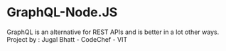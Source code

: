 # GraphQL-Node.JS
<!-- GraphQL is an open-source data query and manipulation language for APIs, and a runtime for fulfilling queries with existing data intially developed by facebook -->
GraphQL is an alternative for REST APIs and is better in a lot other ways.
Project by : Jugal Bhatt - CodeChef - VIT
